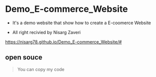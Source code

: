 # Demo_E-commerce_Website

- It's a demo website that show how to create a E-coomerce Website

- All right recivied by Nisarg Zaveri


https://nisarg78.github.io/Demo_E-commerce_Website/#

## open souce 
> You can copy my code



